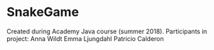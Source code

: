 # SnakeGame
Created during Academy Java course (summer 2018).
Participants in project:
Anna Wildt
Emma Ljungdahl
Patricio Calderon
